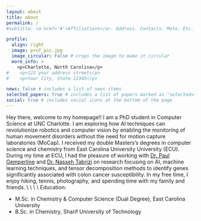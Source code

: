 ```yaml
---
layout: about
title: about
permalink: /
#subtitle: <a href='#'>Affiliations</a>. Address. Contacts. Moto. Etc.

profile:
  align: right
  image: prof_pic.jpg
  image_circular: False # crops the image to make it circular
  more_info: >
    <p>Charlotte, North Carolina</p>
#    <p>123 your address street</p>
#    <p>Your City, State 12345</p>

news: false # includes a list of news items
selected_papers: true # includes a list of papers marked as "selected={true}"
social: true # includes social icons at the bottom of the page
---
```


[//]: # (Write your biography here. Tell the world about yourself. Link to your favorite [subreddit]&#40;http://reddit.com&#41;. You can put a picture in, too. The code is already in, just name your picture `prof_pic.jpg` and put it in the `img/` folder.)

[//]: # ()
[//]: # (Put your address / P.O. box / other info right below your picture. You can also disable any of these elements by editing `profile` property of the YAML header of your `_pages/about.md`. Edit `_bibliography/papers.bib` and Jekyll will render your [publications page]&#40;/al-folio/publications/&#41; automatically.)

[//]: # ()
[//]: # (Link to your social media connections, too. This theme is set up to use [Font Awesome icons]&#40;https://fontawesome.com/&#41; and [Academicons]&#40;https://jpswalsh.github.io/academicons/&#41;, like the ones below. Add your Facebook, Twitter, LinkedIn, Google Scholar, or just disable all of them.)

Hey there, welcome to my homepage!! I am a PhD student in Computer Science at UNC Charlotte. I am exploring how AI techniques can revolutionize robotics and computer vision by enabling the monitoring of human movement disorders without the need for motion capture laboratories (MoCap).
I received my double Masters’s degrees in computer science and chemistry from East Carolina University University (ECU). During my time at ECU, I had the pleasure of working with [Dr. Paul Gemperline](https://chemistry.ecu.edu/faculty-staff/gemperlinep/) and [Dr. Nasseh Tabrizi](https://cet.ecu.edu/csci/about-us/faculty-staff/tabrizi/) on research focusing on AI, machine learning techniques, and tensor decomposition methods to identify genes significantly associated with colon cancer susceptibility. In my free time, I enjoy hiking, tennis, photography, and spending time with my family and friends.
\\
\\
\\
\\
Education:
- M.Sc. in Chemistry & Computer Science (Dual Degree), East Carolina University
- B.Sc. in Chemistry, Sharif University of Technology


